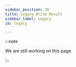 ```yaml
---
sidebar_position: 20
title: Legacy Write Result
sidebar_label: Legacy
id: legacy

---
```

:::note

We are still working on this page

:::